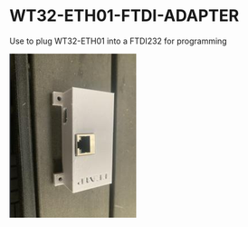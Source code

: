 # WT32-ETH01-FTDI-ADAPTER
Use to plug WT32-ETH01 into a FTDI232 for programming

![GitHub Logo](https://github.com/logichousepcb/4portRJ45wemos/blob/main/4portRJ45wemos_image.PNG)

